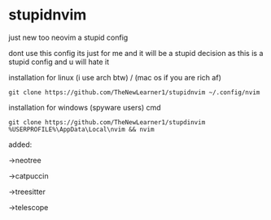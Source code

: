 # stupidnvim

just new too neovim a stupid config

dont use this config its just for me and it will be a stupid decision as this is a stupid config and u will hate it


installation for linux (i use arch btw) / (mac os if you are rich af) 
```
git clone https://github.com/TheNewLearner1/stupidnvim ~/.config/nvim
```

installation for windows (spyware users) cmd
```
git clone https://github.com/TheNewLearner1/stupdinvim %USERPROFILE%\AppData\Local\nvim && nvim
```

added:

->neotree

->catpuccin

->treesitter

->telescope

